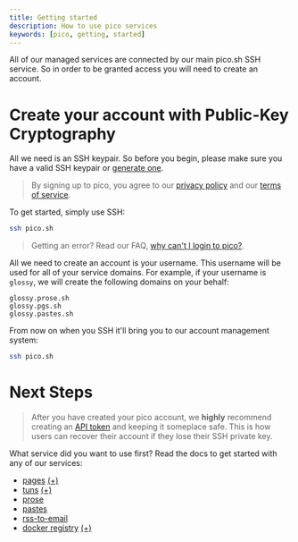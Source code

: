 ```yaml
---
title: Getting started
description: How to use pico services 
keywords: [pico, getting, started]
---
```


All of our managed services are connected by our main pico.sh SSH service. So in
order to be granted access you will need to create an account.

# Create your account with Public-Key Cryptography

All we need is an SSH keypair. So before you begin, please make sure you have a
valid SSH keypair or [generate one](/faq#how-do-i-generate-an-ssh-key).

> By signing up to pico, you agree to our [privacy policy](/privacy) and our
> [terms of service](/ops).

To get started, simply use SSH:

```bash
ssh pico.sh
```

> Getting an error? Read our FAQ,
> [why can't I login to pico?](faq#why-cant-i-login-to-pico).

All we need to create an account is your username. This username will be used
for all of your service domains. For example, if your username is `glossy`, we
will create the following domains on your behalf:

```
glossy.prose.sh
glossy.pgs.sh
glossy.pastes.sh
```

From now on when you SSH it'll bring you to our account management system:

```bash
ssh pico.sh
```

# Next Steps

> After you have created your pico account, we **highly** recommend creating an
> [API token](/api-token) and keeping it someplace safe. This is how users can
> recover their account if they lose their SSH private key.

What service did you want to use first? Read the docs to get started with any of
our services:

- [pages](/pgs) <a href="/plus" class="link-alt-hover">(+)</a>
- [tuns](/tuns) <a href="/plus" class="link-alt-hover">(+)</a>
- [prose](/prose)
- [pastes](/pastes)
- [rss-to-email](/feeds)
- [docker registry](/imgs) <a href="/plus" class="link-alt-hover">(+)</a>
